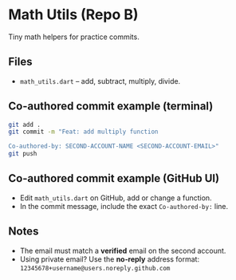 # Math Utils (Repo B)

Tiny math helpers for practice commits.

## Files
- `math_utils.dart` – add, subtract, multiply, divide.

## Co-authored commit example (terminal)
```bash
git add .
git commit -m "Feat: add multiply function

Co-authored-by: SECOND-ACCOUNT-NAME <SECOND-ACCOUNT-EMAIL>"
git push
```

## Co-authored commit example (GitHub UI)
- Edit `math_utils.dart` on GitHub, add or change a function.
- In the commit message, include the exact `Co-authored-by:` line.

## Notes
- The email must match a **verified** email on the second account.
- Using private email? Use the **no‑reply** address format:
  `12345678+username@users.noreply.github.com`